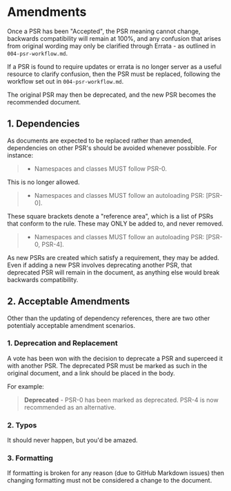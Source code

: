 Amendments
==========

Once a PSR has been "Accepted", the PSR meaning cannot change, backwards 
compatibility will remain at 100%, and any confusion that arises from original 
wording may only be clarified through Errata - as outlined in 
`004-psr-workflow.md`.

If a PSR is found to require updates or errata is no longer server as a 
useful resource to clarify confusion, then the PSR must be replaced, following
the workflow set out in `004-psr-workflow.md`.

The original PSR may then be deprecated, and the new PSR becomes the recommended 
document. 

## 1. Dependencies 

As documents are expected to be replaced rather than amended, dependencies on 
other PSR's should be avoided whenever possbible. For instance:

> - Namespaces and classes MUST follow PSR-0.

This is no longer allowed. 

> - Namespaces and classes MUST follow an autoloading PSR: [PSR-0].

These square brackets denote a "reference area", which is a list of PSRs that
conform to the rule. These may ONLY be added to, and never removed.

> - Namespaces and classes MUST follow an autoloading PSR: [PSR-0, PSR-4].

As new PSRs are created which satisfy a requirement, they may be added. Even if 
adding a new PSR involves deprecating another PSR, that deprecated PSR will 
remain in the document, as anything else would break backwards compatibility.

## 2. Acceptable Amendments

Other than the updating of dependency references, there are two other potentialy 
acceptable amendment scenarios. 

### 1. Deprecation and Replacement

A vote has been won with the decision to deprecate a PSR and superceed it 
with another PSR. The deprecated PSR must be marked as such in the original 
document, and a link should be placed in the body.

For example:

> **Deprecated** - PSR-0 has been marked as deprecated. PSR-4 is now recommended 
as an alternative.

### 2. Typos

It should never happen, but you'd be amazed.

### 3. Formatting

If formatting is broken for any reason (due to GitHub Markdown issues) then 
changing formatting must not be considered a change to the document.
